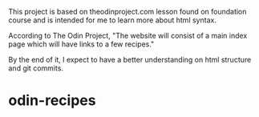 This project is based on theodinproject.com lesson found on foundation course and is intended for me to learn more about html syntax.

According to The Odin Project, "The website will consist of a main index page which will have links to a few recipes."

By the end of it, I expect to have a better understanding on html structure and git commits.

# odin-recipes